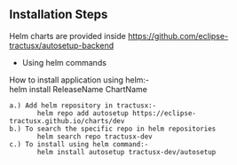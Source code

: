 ## Installation Steps

Helm charts are provided inside https://github.com/eclipse-tractusx/autosetup-backend

 - Using helm commands <br />

How to install application using helm:-  <br />
    helm install ReleaseName ChartName
    
    a.) Add helm repository in tractusx:-
           helm repo add autosetup https://eclipse-tractusx.github.io/charts/dev
    b.) To search the specific repo in helm repositories 
           helm search repo tractusx-dev
    c.) To install using helm command:-   
           helm install autosetup tractusx-dev/autosetup

